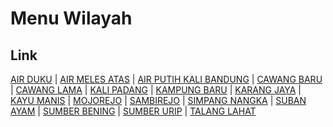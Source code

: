 # Menu Wilayah

## Link

[AIR DUKU](https://github.com/gigit-pemilu/pemilu-2024-17-bengkulu/tree/main/pilpres/hitung-suara/sub/17-bengkulu/sub/02-rejang-lebong/sub/11-selupu-rejang/sub/1004-air-duku)
 | 
[AIR MELES ATAS](https://github.com/gigit-pemilu/pemilu-2024-17-bengkulu/tree/main/pilpres/hitung-suara/sub/17-bengkulu/sub/02-rejang-lebong/sub/11-selupu-rejang/sub/2002-air-meles-atas)
 | 
[AIR PUTIH KALI BANDUNG](https://github.com/gigit-pemilu/pemilu-2024-17-bengkulu/tree/main/pilpres/hitung-suara/sub/17-bengkulu/sub/02-rejang-lebong/sub/11-selupu-rejang/sub/2001-air-putih-kali-bandung)
 | 
[CAWANG BARU](https://github.com/gigit-pemilu/pemilu-2024-17-bengkulu/tree/main/pilpres/hitung-suara/sub/17-bengkulu/sub/02-rejang-lebong/sub/11-selupu-rejang/sub/1006-cawang-baru)
 | 
[CAWANG LAMA](https://github.com/gigit-pemilu/pemilu-2024-17-bengkulu/tree/main/pilpres/hitung-suara/sub/17-bengkulu/sub/02-rejang-lebong/sub/11-selupu-rejang/sub/2007-cawang-lama)
 | 
[KALI PADANG](https://github.com/gigit-pemilu/pemilu-2024-17-bengkulu/tree/main/pilpres/hitung-suara/sub/17-bengkulu/sub/02-rejang-lebong/sub/11-selupu-rejang/sub/2014-kali-padang)
 | 
[KAMPUNG BARU](https://github.com/gigit-pemilu/pemilu-2024-17-bengkulu/tree/main/pilpres/hitung-suara/sub/17-bengkulu/sub/02-rejang-lebong/sub/11-selupu-rejang/sub/2013-kampung-baru)
 | 
[KARANG JAYA](https://github.com/gigit-pemilu/pemilu-2024-17-bengkulu/tree/main/pilpres/hitung-suara/sub/17-bengkulu/sub/02-rejang-lebong/sub/11-selupu-rejang/sub/2011-karang-jaya)
 | 
[KAYU MANIS](https://github.com/gigit-pemilu/pemilu-2024-17-bengkulu/tree/main/pilpres/hitung-suara/sub/17-bengkulu/sub/02-rejang-lebong/sub/11-selupu-rejang/sub/2012-kayu-manis)
 | 
[MOJOREJO](https://github.com/gigit-pemilu/pemilu-2024-17-bengkulu/tree/main/pilpres/hitung-suara/sub/17-bengkulu/sub/02-rejang-lebong/sub/11-selupu-rejang/sub/2015-mojorejo)
 | 
[SAMBIREJO](https://github.com/gigit-pemilu/pemilu-2024-17-bengkulu/tree/main/pilpres/hitung-suara/sub/17-bengkulu/sub/02-rejang-lebong/sub/11-selupu-rejang/sub/2003-sambirejo)
 | 
[SIMPANG NANGKA](https://github.com/gigit-pemilu/pemilu-2024-17-bengkulu/tree/main/pilpres/hitung-suara/sub/17-bengkulu/sub/02-rejang-lebong/sub/11-selupu-rejang/sub/1008-simpang-nangka)
 | 
[SUBAN AYAM](https://github.com/gigit-pemilu/pemilu-2024-17-bengkulu/tree/main/pilpres/hitung-suara/sub/17-bengkulu/sub/02-rejang-lebong/sub/11-selupu-rejang/sub/2005-suban-ayam)
 | 
[SUMBER BENING](https://github.com/gigit-pemilu/pemilu-2024-17-bengkulu/tree/main/pilpres/hitung-suara/sub/17-bengkulu/sub/02-rejang-lebong/sub/11-selupu-rejang/sub/2010-sumber-bening)
 | 
[SUMBER URIP](https://github.com/gigit-pemilu/pemilu-2024-17-bengkulu/tree/main/pilpres/hitung-suara/sub/17-bengkulu/sub/02-rejang-lebong/sub/11-selupu-rejang/sub/2009-sumber-urip)
 | 
[TALANG LAHAT](https://github.com/gigit-pemilu/pemilu-2024-17-bengkulu/tree/main/pilpres/hitung-suara/sub/17-bengkulu/sub/02-rejang-lebong/sub/11-selupu-rejang/sub/2016-talang-lahat)

